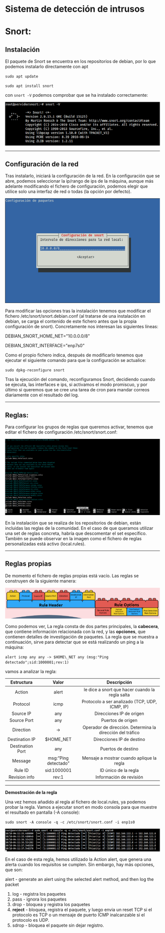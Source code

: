 # **Sistema de detección de intrusos**

# **Snort:**

## **Instalación**

El paquete de Snort se encuentra en los repositorios de debian, por lo que podemos instalarlo directamente con apt

`sudo apt update`

`sudo apt install snort`

con `snort -V` podemos comprobar que se ha instalado correctamente:

![c1](/img/alumno2/snort_c1.png)

---

## **Configuración de la red**

Tras instalarlo, iniciará la configuración de la red. En la configuración que se abre, podemos seleccionar la ip/rango de ips de la máquina, aunque más adelante modificando el fichero de configuración, podemos elegir que utilice solo una interfaz de red o todas (la opción por defecto).

![c2](/img/alumno2/snort_c2.png)

Para modificar las opciones tras la instalación tenemos que modificar el fichero /etc/snort/snort.debian.conf (al tratarse de una instalación en debian, se carga el contenido de este fichero antes que la propia configuración de snort). Concretamente nos interesan las siguientes líneas:

DEBIAN\_SNORT\_HOME\_NET="10.0.0.0/8"

DEBIAN\_SNORT\_INTERFACE="enp7s0"

Como el propio fichero indica, después de modificarlo tenemos que ejecutar el siguiente comando para que la configuración se actualice:

`sudo dpkg-reconfigure snort`

Tras la ejecución del comando, reconfiguramos Snort, decidiendo cuando se ejecuta, las interfaces e ips, si activamos el modo promiscuo, y por último si queremos que se cree una tarea de cron para mandar correos diariamente con el resultado del log.

---

## **Reglas**:

Para configurar los grupos de reglas que queremos activar, tenemos que editar el fichero de configuración /etc/snort/snort.conf:

![c3](/img/alumno2/snort_c3.png)

En la instalación que se realiza de los repositorios de debian, están incluidas las reglas de la comunidad. En el caso de que queramos utilizar una set de reglas concreta, habría que descomentar el set específico. También se puede observar en la imagen como el fichero de reglas personalizadas está activo (local.rules).

---

## **Reglas propias**

De momento el fichero de reglas propias está vacío. Las reglas se construyen de la siguiente manera:

![c4](/img/alumno2/snort_c4.png)

Como podemos ver, La regla consta de dos partes principales, la **cabecera**, que contiene información relacionada con la red, y las **opciones**, que contienen detalles de investigación de paquetes. La regla que se muestra a continuación, sirve para detectar que se está realizando un ping a la máquina:

`alert icmp any any -> $HOME\_NET any (msg:"Ping detectado";sid:1000001;rev:1)`

vamos a analizar la regla:



|**Estructura**|**Valor**|**Descripción**|
| :-: | :-: | :-: |
|Action|alert|le dice a snort que hacer cuando la regla salta|
|Protocol|icmp|Protocolo a ser analizado (TCP, UDP, ICMP, IP)|
|Source IP|any|Direcciones IP de origen|
|Source Port|any|Puertos de origen|
|Direction|->|Operador de dirección. Determina la dirección del tráfico|
|Destination IP|$HOME\_NET|Direcciones IP de destino|
|Destination Port|any|Puertos de destino|
|Message|msg:“Ping detectado”|Mensaje a mostrar cuando aplique la regla|
|Rule ID|sid:1000001|ID único de la regla|
|Revision info|rev:1|Información de revisión|

---

**Demostración de la regla**

Una vez hemos añadido al regla al fichero de local.rules, ya podemos probar la regla. Vamos a ejecutar snort en modo consola para que muestre el resultado en pantalla (-A console):

`sudo snort -A console -q -c /etc/snort/snort.conf -i enp1s0`

![c5](/img/alumno2/snort_c5.png)

En el caso de esta regla, hemos utilizado la Action alert, que genera una alerta cuando los requisitos se cumplen. Sin embargo, hay más opciones, que son:

alert - generate an alert using the selected alert method, and then log the packet

1. log - registra los paquetes
2. pass - ignora los paquetes
3. drop - bloquea y registra los paquetes
4. **reject** - bloquea, registra el paquete, y luego envia un reset TCP si el protocolo es TCP o un mensaje de puerto ICMP inalcanzable si el protocolo es UDP.
5. sdrop - bloquea el paquete sin dejar registro.
